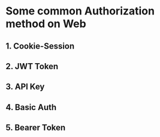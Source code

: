 # Some common Authorization method on Web

## 1. Cookie-Session


## 2. JWT Token

## 3. API Key

## 4. Basic Auth

## 5. Bearer Token
